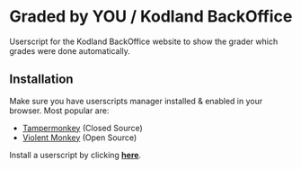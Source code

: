 # Graded by YOU / Kodland BackOffice
Userscript for the Kodland BackOffice website to show the grader which grades were done automatically.

## Installation
Make sure you have userscripts manager installed & enabled in your browser. Most popular are:

- [Tampermonkey](https://tampermonkey.net/) (Closed Source)
- [Violent Monkey](https://violentmonkey.github.io/) (Open Source)

Install a userscript by clicking **[here](https://github.com/Covium/graded-by-you/raw/main/rated-by-you.user.js)**.
